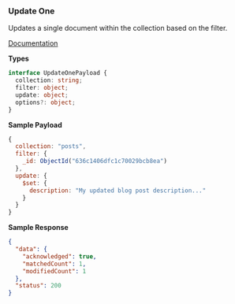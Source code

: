 ### Update One

Updates a single document within the collection based on the filter.

[Documentation](https://www.mongodb.com/docs/manual/reference/method/db.collection.updateOne/)

**Types**

```ts
interface UpdateOnePayload {
  collection: string;
  filter: object;
  update: object;
  options?: object;
}
```

**Sample Payload**

```js
{
  collection: "posts",
  filter: {
    _id: ObjectId("636c1406dfc1c70029bcb8ea")
  },
  update: {
    $set: {
      description: "My updated blog post description..."
    }
  }
}
```

**Sample Response**

```json
{
  "data": {
    "acknowledged": true,
    "matchedCount": 1,
    "modifiedCount": 1
  },
  "status": 200
}
```
